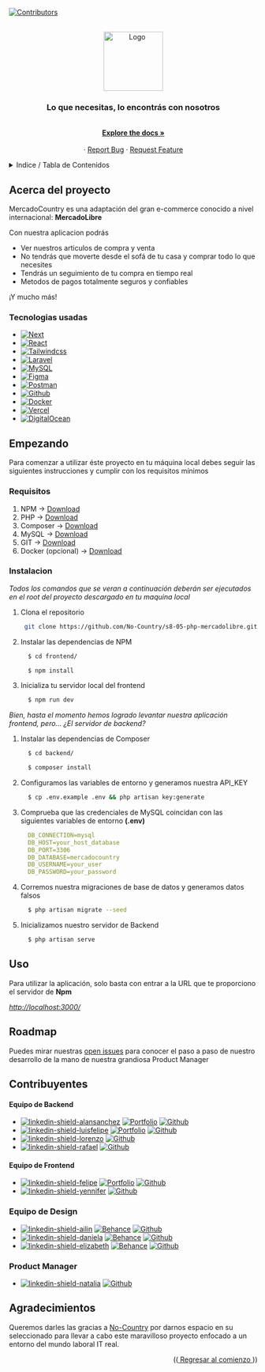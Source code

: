 <a name="top"></a>

[![Contributors][contributors-shield]][contributors-url]

<br />
<div align="center">
  <a href="https://mercado-country.vercel.app/">
    <img src="https://i.ibb.co/hfdCmG2/logo.png" alt="Logo" height="120">
  </a>

  <h3 align="center">Lo que necesitas, lo encontrás con nosotros</h3>

  <p align="center">
    <br />
    <a href="https://github.com/No-Country/s8-05-php-mercadolibre/"><strong>Explore the docs »</strong></a>
    <br />
    <br />
    ·
    <a href="https://github.com/No-Country/s8-05-php-mercadolibre/issues">Report Bug</a>
    ·
    <a href="https://github.com/No-Country/s8-05-php-mercadolibre/issues">Request Feature</a>
  </p>

</div>

<!-- TABLE OF CONTENTS -->
<details>
  <summary>Indice / Tabla de Contenidos</summary>
  <ol>
    <li>
      <a href="#acerca-del-proyecto">Acerca del proyecto</a>
      <ul>
        <li><a href="#tecnologias-usadas">Tecnologias usadas</a></li>
      </ul>
    </li>
    <li>
      <a href="#empezando">Empezando</a>
      <ul>
        <li><a href="#requisitos">Requisitos</a></li>
        <li><a href="#instalacion">Instalacion</a></li>
      </ul>
    </li>
    <li><a href="#uso">Uso</a></li>
    <li><a href="#roadmap">Roadmap</a></li>
    <li><a href="#contribuyentes">Contribuyentes</a></li>
    <li><a href="#agradecimientos">Agradecimientos</a></li>
  </ol>
</details>

<!-- ABOUT THE PROJECT -->
## Acerca del proyecto

<!-- [![Product Name Screen Shot][product-screenshot]](https://example.com) -->

MercadoCountry es una adaptación del gran e-commerce conocido a nivel internacional: **MercadoLibre**

Con nuestra aplicacion podrás
* Ver nuestros articulos de compra y venta
* No tendrás que moverte desde el sofá de tu casa y comprar todo lo que necesites
* Tendrás un seguimiento de tu compra en tiempo real
* Metodos de pagos totalmente seguros y confiables

¡Y mucho más!

### Tecnologias usadas

* [![Next][Next.js]][Next-url]
* [![React][React.js]][React-url]
* [![Tailwindcss][Tailwindcss.com]][Tailwindcss-url]
* [![Laravel][Laravel.com]][Laravel-url]
* [![MySQL][MySQL.com]][MySQL-url]
* [![Figma][Figma.com]][Figma-url]
* [![Postman][Postman.com]][Postman-url]
* [![Github][Github.com]][Github-url]
* [![Docker][Docker.com]][Docker-url]
* [![Vercel][Vercel.com]][Vercel-url]
* [![DigitalOcean][DigitalOcean.com]][DigitalOcean-url]

<!-- GETTING STARTED -->
## Empezando

Para comenzar a utilizar éste proyecto en tu máquina local debes seguir las siguientes instrucciones y cumplir con los requisitos mínimos

### Requisitos

1) NPM -> [Download](https://nodejs.org/es)
2) PHP -> [Download](https://www.php.net/downloads.php)
3) Composer -> [Download](https://getcomposer.org/download/)
4) MySQL -> [Download](https://mysql.com/downloads/)
5) GIT -> [Download](https://git-scm.com/downloads)
6) Docker (opcional) -> [Download](https://www.docker.com/)

### Instalacion

_Todos los comandos que se veran a continuación deberán ser ejecutados en el root del proyecto descargado en tu maquina local_

1. Clona el repositorio
   ```bash
    git clone https://github.com/No-Country/s8-05-php-mercadolibre.git
   ```
2. Instalar las dependencias de NPM
    ```sh
      $ cd frontend/
    ```
    ```sh
      $ npm install
    ```
3. Inicializa tu servidor local del frontend
    ```sh
      $ npm run dev
    ```

_Bien, hasta el momento hemos logrado levantar nuestra aplicación frontend, pero... ¿El servidor de backend?_

1. Instalar las dependencias de Composer
    ```bash
      $ cd backend/
    ```
    ```bash
      $ composer install
    ```
2. Configuramos las variables de entorno y generamos nuestra API_KEY
    ```bash
      $ cp .env.example .env && php artisan key:generate
    ```
3. Comprueba que las credenciales de MySQL coincidan con las siguientes variables de entorno **(.env)**
    ```yml
      DB_CONNECTION=mysql
      DB_HOST=your_host_database
      DB_PORT=3306
      DB_DATABASE=mercadocountry
      DB_USERNAME=your_user
      DB_PASSWORD=your_password
    ```
4. Corremos nuestra migraciones de base de datos y generamos datos falsos
    ```bash
      $ php artisan migrate --seed
    ```
5. Inicializamos nuestro servidor de Backend
    ```bash
      $ php artisan serve
    ```

<!-- USAGE EXAMPLES -->
## Uso

Para utilizar la aplicación, solo basta con entrar a la URL que te proporciono el servidor de **Npm**

_[http://localhost:3000/](http://localhost:3000/)_

<!-- ROADMAP -->
## Roadmap

Puedes mirar nuestras [open issues](https://github.com/No-Country/s8-05-php-mercadolibre/issues) para conocer el paso a paso de nuestro desarrollo de la mano de nuestra grandiosa Product Manager

## Contribuyentes

#### Equipo de Backend
* [![linkedin-shield-alansanchez]][linkedin-alansanchez-url] [![Portfolio]][portfolio-alansanchez] [![Github]][github-alansanchez]  <br>
* [![linkedin-shield-luisfelipe]][linkedin-luisfelipe-url] [![Portfolio]][portfolio-luisfelipe] [![Github]][github-luisfelipe]  <br>
* [![linkedin-shield-lorenzo]][linkedin-lorenzo-url] [![Github]][github-lorenzo]  <br>
* [![linkedin-shield-rafael]][linkedin-rafael-url] [![Github]][github-rafael]  <br>

#### Equipo de Frontend
* [![linkedin-shield-felipe]][linkedin-felipe-url] [![Portfolio]][portfolio-felipe] [![Github]][github-felipe]   <br>
* [![linkedin-shield-yennifer]][linkedin-yennifer-url] [![Github]][github-yennifer]  <br>

### Equipo de Design
* [![linkedin-shield-ailin]][linkedin-ailin-url] [![Behance]][behance-ailin] [![Github]][github-ailin]  <br>
* [![linkedin-shield-daniela]][linkedin-daniela-url] [![Behance]][behance-daniela] [![Github]][github-daniela]  <br>
* [![linkedin-shield-elizabeth]][linkedin-elizabeth-url] [![Behance]][behance-elizabeth] [![Github]][github-elizabeth]  <br>

### Product Manager
* [![linkedin-shield-natalia]][linkedin-natalia-url] [![Github]][github-natalia]  <br>

<!-- ACKNOWLEDGMENTS -->
## Agradecimientos

Queremos darles las gracias a [No-Country](https://nocountry.tech/) por darnos espacio en su seleccionado para llevar a cabo este maravilloso proyecto enfocado a un entorno del mundo laboral IT real.

<p align="right">((<a href="#top"> Regresar al comienzo </a>))</p>

<!-- ENLACES DE REFERENCIAS -->

[Portfolio]: https://img.shields.io/badge/Portfolio-FF7139?style=for-the-badge&logo=Firefox-Browser&logoColor=white
[Behance]: https://img.shields.io/badge/Behance-1769ff?style=for-the-badge&logo=behance&logoColor=white
[GitHub]: https://img.shields.io/badge/github-%23121011.svg?style=for-the-badge&logo=github&logoColor=white

[linkedin-shield-alansanchez]: https://img.shields.io/badge/-Alan_Sanchez-black.svg?style=for-the-badge&logo=linkedin&color=0A66C2
[linkedin-alansanchez-url]: https://linkedin.com/in/alansanchez96
[portfolio-alansanchez]: https://dev-alansan.netlify.app/
[github-alansanchez]: https://github.com/alansanchez96

[linkedin-shield-luisfelipe]: https://img.shields.io/badge/-Luis_Felipe-black.svg?style=for-the-badge&logo=linkedin&color=0A66C2
[linkedin-luisfelipe-url]: https://www.linkedin.com/in/luis-felipe-fern%C3%A1ndez-betancur-474639267/
[portfolio-luisfelipe]: https://dev-alansan.netlify.app/
[github-luisfelipe]: https://github.com/luisfelipe1953

[linkedin-shield-lorenzo]: https://img.shields.io/badge/-Lorenzo_Rueda-black.svg?style=for-the-badge&logo=linkedin&color=0A66C2
[linkedin-lorenzo-url]: https://www.linkedin.com/in/lorenzo-rueda-582758263/
[github-lorenzo]: https://github.com/zightcode

[linkedin-shield-rafael]: https://img.shields.io/badge/-Rafael_Lopez-black.svg?style=for-the-badge&logo=linkedin&color=0A66C2
[linkedin-rafael-url]: https://www.linkedin.com/in/rafael-lopez-942610247/
[github-rafael]: https://github.com/raffarraffa

[linkedin-shield-felipe]: https://img.shields.io/badge/-Felipe_Suarez-black.svg?style=for-the-badge&logo=linkedin&color=0A66C2
[linkedin-felipe-url]: https://www.linkedin.com/in/suarez-felipe/
[portfolio-felipe]: https://felipe-suarez.vercel.app/es
[github-felipe]: https://github.com/Felipe-Suarez

[linkedin-shield-yennifer]: https://img.shields.io/badge/-Yenifer_Ramirez-black.svg?style=for-the-badge&logo=linkedin&color=0A66C2
[linkedin-yennifer-url]: https://www.linkedin.com/in/yeniferrosana/
[portfolio-yennifer]: https://felipe-suarez.vercel.app/es
[github-yennifer]: https://github.com/yeniferrosana

[linkedin-shield-ailin]: https://img.shields.io/badge/-Ailin_Castillo-black.svg?style=for-the-badge&logo=linkedin&color=0A66C2
[linkedin-ailin-url]: https://www.linkedin.com/in/ailin-castillo/
[behance-ailin]: http://www.behance.net/ailincastillo1
[github-ailin]: https://github.com/Aili9381

[linkedin-shield-daniela]: https://img.shields.io/badge/-Daniela_Perea-black.svg?style=for-the-badge&logo=linkedin&color=0A66C2
[linkedin-daniela-url]: https://www.linkedin.com/in/daniela-i-perea/
[behance-daniela]: https://www.behance.net/danielaiperea
[github-daniela]: https://github.com/DanielaPerea7

[linkedin-shield-elizabeth]: https://img.shields.io/badge/-Elizabeth_Leon-black.svg?style=for-the-badge&logo=linkedin&color=0A66C2
[linkedin-elizabeth-url]: https://www.linkedin.com/in/elizabethleonperez/
[behance-elizabeth]: https://www.behance.net/elizabethleonperez
[github-elizabeth]: https://github.com/ElizabethLeonPerez

[linkedin-shield-natalia]: https://img.shields.io/badge/-Natalia_Giraldo-black.svg?style=for-the-badge&logo=linkedin&color=0A66C2
[linkedin-natalia-url]: https://www.linkedin.com/in/nataliagiraldoprojectmanagerscrummaster/
[github-natalia]: https://github.com/naty2023PM

<!-- Others -->

[contributors-shield]: https://img.shields.io/badge/Contribuidores-10-orange?style=for-the-badge&logo=appveyor
[contributors-url]: https://github.com/No-Country/s8-05-php-mercadolibre/graphs/contributors

[Next.js]: https://img.shields.io/badge/next.js-000000?style=for-the-badge&logo=nextdotjs&logoColor=white
[Next-url]: https://nextjs.org/

[React.js]: https://img.shields.io/badge/React-20232A?style=for-the-badge&logo=react&logoColor=61DAFB
[React-url]: https://reactjs.org/

[Laravel.com]: https://img.shields.io/badge/Laravel-FF2D20?style=for-the-badge&logo=laravel&logoColor=white
[Laravel-url]: https://laravel.com

[Docker.com]: https://img.shields.io/badge/docker-%230db7ed.svg?style=for-the-badge&logo=docker&logoColor=white
[Docker-url]: https://docker.com

[TailwindCSS.com]: https://img.shields.io/badge/tailwindcss-%2338B2AC.svg?style=for-the-badge&logo=tailwind-css&logoColor=white
[Tailwindcss-url]: https://tailwindcss.com

[Laravel.com]: https://img.shields.io/badge/Laravel-FF2D20?style=for-the-badge&logo=laravel&logoColor=white
[Laravel-url]: https://laravel.com

[Vercel.com]: https://img.shields.io/badge/vercel-%23000000.svg?style=for-the-badge&logo=vercel&logoColor=white
[Vercel-url]: https://vercel.com

[DigitalOcean.com]: https://img.shields.io/badge/DigitalOcean-%230167ff.svg?style=for-the-badge&logo=digitalOcean&logoColor=white
[DigitalOcean-url]: https://www.digitalocean.com/

[Postman.com]: https://img.shields.io/badge/Postman-FF6C37?style=for-the-badge&logo=postman&logoColor=white
[Postman-url]: https://www.postman.com/

[Figma.com]: https://img.shields.io/badge/figma-%23F24E1E.svg?style=for-the-badge&logo=figma&logoColor=white
[Figma-url]: https://www.figma.com/file/wF4p6DiOT0dWbqnL9KOVf9/S8-05-php?type=design&node-id=0-1&t=JyqdyChHdPikGECH-0

[GitHub.com]: https://img.shields.io/badge/github_proyects-%23121011.svg?style=for-the-badge&logo=github&logoColor=white
[Github-url]: https://github.com/orgs/No-Country/projects/36

[MySQL.com]: https://camo.githubusercontent.com/b46e59b09c063a31380646688a68018381767a7a206547c93f896df4643671e9/68747470733a2f2f696d672e736869656c64732e696f2f62616467652f6d7973716c2d2532333030303030662e7376673f7374796c653d666f722d7468652d6261646765266c6f676f3d6d7973716c266c6f676f436f6c6f723d7768697465
[MySQL-url]: https://www.mysql.com/
